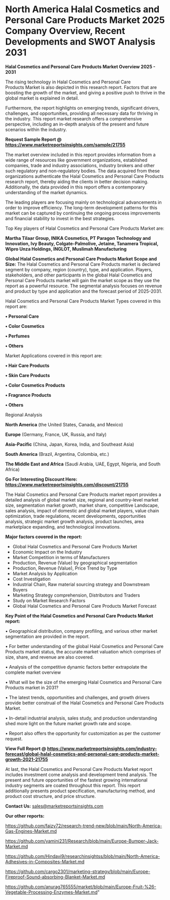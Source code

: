 # North America Halal Cosmetics and Personal Care Products Market 2025 Company Overview, Recent Developments and SWOT Analysis 2031

<Strong> Halal Cosmetics and Personal Care Products Market Overview 2025 - 2031</strong>

The rising technology in Halal Cosmetics and Personal Care Products Market is also depicted in this research report. Factors that are boosting the growth of the market, and giving a positive push to thrive in the global market is explained in detail.

Furthermore, the report highlights on emerging trends, significant drivers, challenges, and opportunities, providing all necessary data for thriving in the industry. This report market research offers a comprehensive perspective, including an in-depth analysis of the present and future scenarios within the industry.

<strong>Request Sample Report @ <a href=https://www.marketreportsinsights.com/sample/21755>https://www.marketreportsinsights.com/sample/21755</a></strong>

The market overview included in this report provides information from a wide range of resources like government organizations, established companies, trade and industry associations, industry brokers and other such regulatory and non-regulatory bodies. The data acquired from these organizations authenticate the Halal Cosmetics and Personal Care Products research report, thereby aiding the clients in better decision making. Additionally, the data provided in this report offers a contemporary understanding of the market dynamics.

The leading players are focusing mainly on technological advancements in order to improve efficiency. The long-term development patterns for this market can be captured by continuing the ongoing process improvements and financial stability to invest in the best strategies.

Top Key players of Halal Cosmetics and Personal Care Products Market are:

<strong>Martha Tilaar Group, INIKA Cosmetics, PT Paragon Technology and Innovation, Ivy Beauty, Colgate-Palmolive, Jetaine, Tanamera Tropical, Wipro Unza Holdings, INGLOT, Muslimah Manufacturing</strong>

<strong><b>Global Halal Cosmetics and Personal Care Products Market Scope and Size:</b></strong>
The Halal Cosmetics and Personal Care Products market is declared segment by company, region (country), type, and application. Players, stakeholders, and other participants in the global Halal Cosmetics and Personal Care Products market will gain the market scope as they use the report as a powerful resource. The segmental analysis focuses on revenue and product by type and application and the forecast period of 2025-2031.

Halal Cosmetics and Personal Care Products Market Types covered in this report are:

<strong>• Personal Care

• Color Cosmetics

• Perfumes

• Others</strong>

Market Applications covered in this report are:

<strong>• Hair Care Products

• Skin Care Products

• Color Cosmetics Products

• Fragrance Products

• Others</strong> 

Regional Analysis

<strong>North America</strong> (the United States, Canada, and Mexico)

<strong>Europe</strong> (Germany, France, UK, Russia, and Italy)

<strong>Asia-Pacific</strong> (China, Japan, Korea, India, and Southeast Asia)

<strong>South America</strong> (Brazil, Argentina, Colombia, etc.)

<strong>The Middle East and Africa</strong> (Saudi Arabia, UAE, Egypt, Nigeria, and South Africa)

<strong>Go For Interesting Discount Here: <a href=https://www.marketreportsinsights.com/discount/21755>https://www.marketreportsinsights.com/discount/21755</a></strong>

The Halal Cosmetics and Personal Care Products market report provides a detailed analysis of global market size, regional and country-level market size, segmentation market growth, market share, competitive Landscape, sales analysis, impact of domestic and global market players, value chain optimization, trade regulations, recent developments, opportunities analysis, strategic market growth analysis, product launches, area marketplace expanding, and technological innovations.

<strong><b>Major factors covered in the report:</b></strong>
<ul>
  <li>Global Halal Cosmetics and Personal Care Products Market </li>
  <li>Economic Impact on the Industry</li>
  <li>Market Competition in terms of Manufacturers</li>
  <li>Production, Revenue (Value) by geographical segmentation</li>
  <li>Production, Revenue (Value), Price Trend by Type</li>
  <li>Market Analysis by Application</li>
  <li>Cost Investigation</li>
  <li>Industrial Chain, Raw material sourcing strategy and Downstream Buyers</li>
  <li>Marketing Strategy comprehension, Distributors and Traders</li>
  <li>Study on Market Research Factors</li>
  <li>Global Halal Cosmetics and Personal Care Products Market Forecast</li>
</ul>

<strong><b>Key Point of the Halal Cosmetics and Personal Care Products Market report:</b></strong>

• Geographical distribution, company profiling, and various other market segmentation are provided in the report.

• For better understanding of the global Halal Cosmetics and Personal Care Products market status, the accurate market valuation which comprises of size, share, and revenue are also covered.

• Analysis of the competitive dynamic factors better extrapolate the complete market overview

• What will be the size of the emerging Halal Cosmetics and Personal Care Products market in 2031?

• The latest trends, opportunities and challenges, and growth drivers provide better construal of the Halal Cosmetics and Personal Care Products Market.

• In-detail industrial analysis, sales study, and production understanding shed more light on the future market growth rate and scope.

• Report also offers the opportunity for customization as per the customer request.

<strong><b>View Full Report @ <a href=https://www.marketreportsinsights.com/industry-forecast/global-halal-cosmetics-and-personal-care-products-market-growth-2021-21755>https://www.marketreportsinsights.com/industry-forecast/global-halal-cosmetics-and-personal-care-products-market-growth-2021-21755</a></b></strong>


At last, the Halal Cosmetics and Personal Care Products Market report includes investment come analysis and development trend analysis. The present and future opportunities of the fastest growing international industry segments are coated throughout this report. This report additionally presents product specification, manufacturing method, and product cost structure, and price structure.

<strong>Contact Us:</strong>
sales@marketreportsinsights.com

<strong>Our other reports:</strong>

<a href=https://github.com/faizy72/research-trend-new/blob/main/North-America-Gas-Engines-Market.md>https://github.com/faizy72/research-trend-new/blob/main/North-America-Gas-Engines-Market.md</a>

<a href=https://github.com/yamini231/Research/blob/main/Europe-Bumper-Jack-Market.md>https://github.com/yamini231/Research/blob/main/Europe-Bumper-Jack-Market.md</a>

<a href=https://github.com/Hindavi9/researchinsightss/blob/main/North-America-Adhesives-in-Composites-Market.md>https://github.com/Hindavi9/researchinsightss/blob/main/North-America-Adhesives-in-Composites-Market.md</a>

<a href=https://github.com/cargo2301/marketing-strategy/blob/main/Europe-Fireproof-Sound-absorbing-Blanket-Market.md>https://github.com/cargo2301/marketing-strategy/blob/main/Europe-Fireproof-Sound-absorbing-Blanket-Market.md</a>

<a href=https://github.com/anurag765555/market/blob/main/Europe-Fruit-%26-Vegetable-Processing-Enzymes-Market.md>https://github.com/anurag765555/market/blob/main/Europe-Fruit-%26-Vegetable-Processing-Enzymes-Market.md</a>"

